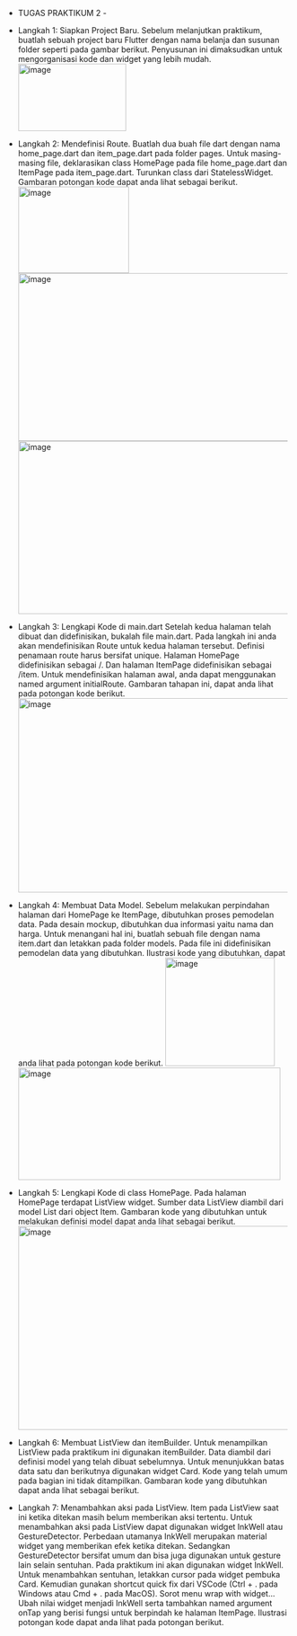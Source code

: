 - TUGAS PRAKTIKUM 2 -

- Langkah 1: Siapkan Project Baru.
  Sebelum melanjutkan praktikum, buatlah sebuah project baru Flutter dengan nama belanja dan susunan folder seperti pada gambar berikut. Penyusunan ini dimaksudkan untuk mengorganisasi kode dan widget yang lebih mudah.
  <img width="192" height="120" alt="image" src="https://github.com/user-attachments/assets/b5d1a1bf-8ccb-4c6c-b189-e5138e741972" />

- Langkah 2: Mendefinisi Route.
  Buatlah dua buah file dart dengan nama home_page.dart dan item_page.dart pada folder pages. Untuk masing-masing file, deklarasikan class HomePage pada file home_page.dart dan ItemPage pada item_page.dart. Turunkan class dari StatelessWidget. Gambaran potongan kode dapat anda lihat sebagai berikut.
  <img width="197" height="154" alt="image" src="https://github.com/user-attachments/assets/362ff7a5-323e-405d-b756-02a35731d971" />
  <img width="649" height="299" alt="image" src="https://github.com/user-attachments/assets/1bc08984-a13b-46d3-83bb-39a16caf93d8" />
  <img width="651" height="308" alt="image" src="https://github.com/user-attachments/assets/4fe5c14f-50b0-48b6-8e35-fcdfee4cf6e2" />

- Langkah 3: Lengkapi Kode di main.dart
  Setelah kedua halaman telah dibuat dan didefinisikan, bukalah file main.dart. Pada langkah ini anda akan mendefinisikan Route untuk kedua halaman tersebut. Definisi penamaan route harus bersifat unique. Halaman HomePage didefinisikan sebagai /. Dan halaman ItemPage didefinisikan sebagai /item. Untuk mendefinisikan halaman awal, anda dapat menggunakan named argument initialRoute. Gambaran tahapan ini, dapat anda lihat pada potongan kode berikut.
  <img width="657" height="346" alt="image" src="https://github.com/user-attachments/assets/22ff4e6c-06d6-471c-8c8b-6f3ce54bcce8" />
  
- Langkah 4: Membuat Data Model.
  Sebelum melakukan perpindahan halaman dari HomePage ke ItemPage, dibutuhkan proses pemodelan data. Pada desain mockup, dibutuhkan dua informasi yaitu nama dan harga. Untuk menangani hal ini, buatlah sebuah file dengan nama item.dart dan letakkan pada folder models. Pada file ini didefinisikan pemodelan data yang dibutuhkan. Ilustrasi kode yang dibutuhkan, dapat anda lihat pada potongan kode berikut.
  <img width="195" height="193" alt="image" src="https://github.com/user-attachments/assets/7930ac05-22f6-41d0-b777-3a37f7ca502c" />
  <img width="467" height="200" alt="image" src="https://github.com/user-attachments/assets/aac6b69a-72f7-4289-9bbc-e13e549452ad" />

- Langkah 5: Lengkapi Kode di class HomePage.
  Pada halaman HomePage terdapat ListView widget. Sumber data ListView diambil dari model List dari object Item. Gambaran kode yang dibutuhkan untuk melakukan definisi model dapat anda lihat sebagai berikut.
  <img width="658" height="363" alt="image" src="https://github.com/user-attachments/assets/966734e3-62c9-46b3-9b70-99b25e02a73a" />

- Langkah 6: Membuat ListView dan itemBuilder.
  Untuk menampilkan ListView pada praktikum ini digunakan itemBuilder. Data diambil dari definisi model yang telah dibuat sebelumnya. Untuk menunjukkan batas data satu dan berikutnya digunakan widget Card. Kode yang telah umum pada bagian ini tidak ditampilkan. Gambaran kode yang dibutuhkan dapat anda lihat sebagai berikut.
  

- Langkah 7: Menambahkan aksi pada ListView.
  Item pada ListView saat ini ketika ditekan masih belum memberikan aksi tertentu. Untuk menambahkan aksi pada ListView dapat digunakan widget InkWell atau GestureDetector. Perbedaan utamanya InkWell merupakan material widget yang memberikan efek ketika ditekan. Sedangkan GestureDetector bersifat umum dan bisa juga digunakan untuk gesture lain selain sentuhan. Pada praktikum ini akan digunakan widget InkWell.
  Untuk menambahkan sentuhan, letakkan cursor pada widget pembuka Card. Kemudian gunakan shortcut quick fix dari VSCode (Ctrl + . pada Windows atau Cmd + . pada MacOS). Sorot menu wrap with widget... Ubah nilai widget menjadi InkWell serta tambahkan named argument onTap yang berisi fungsi untuk berpindah ke halaman ItemPage. Ilustrasi potongan kode dapat anda lihat pada potongan berikut.
  
